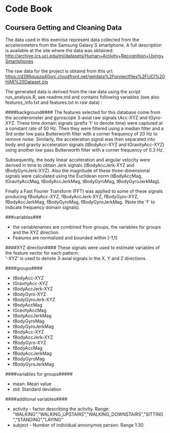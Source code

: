 # Code Book
## Coursera Getting and Cleaning Data

The data used in this exercise represent data collected from the accelerometers from the Samsung Galaxy S smartphone. A full description is available at the site where the data was obtained:
http://archive.ics.uci.edu/ml/datasets/Human+Activity+Recognition+Using+Smartphones

The raw data for the project is obtaind from this url:
https://d396qusza40orc.cloudfront.net/getdata%2Fprojectfiles%2FUCI%20HAR%20Dataset.zip

The generated data is derived from the raw data using the script run_analysis.R, see readme.md and contains following variables (see also features_info.txt and features.txt in raw data) :

####background####
The features selected for this database come from the accelerometer and gyroscope 3-axial raw signals tAcc-XYZ and tGyro-XYZ. These time domain signals (prefix 't' to denote time) were captured at a constant rate of 50 Hz. Then they were filtered using a median filter and a 3rd order low pass Butterworth filter with a corner frequency of 20 Hz to remove noise. Similarly, the acceleration signal was then separated into body and gravity acceleration signals (tBodyAcc-XYZ and tGravityAcc-XYZ) using another low pass Butterworth filter with a corner frequency of 0.3 Hz. 

Subsequently, the body linear acceleration and angular velocity were derived in time to obtain Jerk signals (tBodyAccJerk-XYZ and tBodyGyroJerk-XYZ). Also the magnitude of these three-dimensional signals were calculated using the Euclidean norm (tBodyAccMag, tGravityAccMag, tBodyAccJerkMag, tBodyGyroMag, tBodyGyroJerkMag). 

Finally a Fast Fourier Transform (FFT) was applied to some of these signals producing fBodyAcc-XYZ, fBodyAccJerk-XYZ, fBodyGyro-XYZ, fBodyAccJerkMag, fBodyGyroMag, fBodyGyroJerkMag. (Note the 'f' to indicate frequency domain signals). 

###variables###
*  the variablenames are combined from groups, the variables for groups and the XYZ direction.
*  Features are normalized and bounded within [-1,1]

####XYZ direction####
These signals were used to estimate variables of the feature vector for each pattern:  
'-XYZ' is used to denote 3-axial signals in the X, Y and Z directions.

####groups####
*  tBodyAcc-XYZ
*  tGravityAcc-XYZ
*  tBodyAccJerk-XYZ
*  tBodyGyro-XYZ
*  tBodyGyroJerk-XYZ
*  tBodyAccMag
*  tGravityAccMag
*  tBodyAccJerkMag
*  tBodyGyroMag
*  tBodyGyroJerkMag
*  fBodyAcc-XYZ
*  fBodyAccJerk-XYZ
*  fBodyGyro-XYZ
*  fBodyAccMag
*  fBodyAccJerkMag
*  fBodyGyroMag
*  fBodyGyroJerkMag

####variables for groups#####
*  mean: Mean value
*  std: Standard deviation

####additonal variables####
*  activity - factor describing the activity. Range: "WALKING","WALKING_UPSTAIRS","WALKING_DOWNSTAIRS","SITTING","STANDING","LAYING"
*  subject - Number of individual annonymos person. Range 1:30


